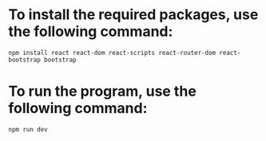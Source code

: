 # To install the required packages, use the following command:

`npm install react react-dom react-scripts react-router-dom react-bootstrap bootstrap`

# To run the program, use the following command:

`npm run dev`